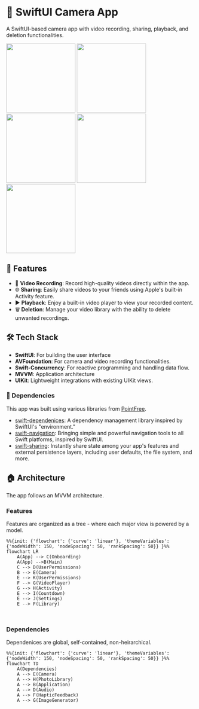 # 📸 SwiftUI Camera App

A SwiftUI-based camera app with video recording, sharing, playback, and deletion functionalities.

<img width=185 src="https://github.com/user-attachments/assets/53de5b6e-cadc-494e-89b7-6bde399ffcd1">
<img width=185 src="https://github.com/user-attachments/assets/b2a6cef6-feb2-4b86-af2a-bc39689377e7">
<img width=185 src="https://github.com/user-attachments/assets/4424ec3d-146d-4736-bbca-78b87168f61e">
<img width=185 src="https://github.com/user-attachments/assets/38a60968-b48f-4d03-bedc-fe91b935b8c3">
<img width=185 src="https://github.com/user-attachments/assets/ae0ee5b6-886c-4571-a9ea-bdfc36cd72f7">

## 🚀 Features

- 🎥 **Video Recording**: Record high-quality videos directly within the app.
- 🌐 **Sharing**: Easily share videos to your friends using Apple's built-in Activity feature.
- ▶️ **Playback**: Enjoy a built-in video player to view your recorded content.
- 🗑️ **Deletion**: Manage your video library with the ability to delete unwanted recordings.

## 🛠️ Tech Stack
- **SwiftUI**: For building the user interface
- **AVFoundation**: For camera and video recording functionalities.
- **Swift-Concurrency**: For reactive programming and handling data flow.
- **MVVM**: Application architecture
- **UIKit**: Lightweight integrations with existing UIKit views.

### 🧰 Dependencies
This app was built using various libraries from [PointFree](https://www.pointfree.co/).
- [swift-dependenices](https://github.com/pointfreeco/swift-dependencies): A dependency management library inspired by SwiftUI's "environment."
- [swift-navigation](https://github.com/pointfreeco/swift-navigation): Bringing simple and powerful navigation tools to all Swift platforms, inspired by SwiftUI.
- [swift-sharing](https://github.com/pointfreeco/swift-sharing): Instantly share state among your app's features and external persistence layers, including user defaults, the file system, and more.

## 🏠 Architecture

The app follows an MVVM architecture.

### Features

Features are organized as a tree - where each major view is powered by a model.

```mermaid
%%{init: {'flowchart': {'curve': 'linear'}, 'themeVariables': {'nodeWidth': 150, 'nodeSpacing': 50, 'rankSpacing': 50}} }%%
flowchart LR
    A(App) --> C(Onboarding)
    A(App) -->B(Main)
    C --> D(UserPermissions)
    B --> E(Camera)
    E --> K(UserPermissions)
    F --> G(VideoPlayer)
    G --> H(Activity)
    E --> I(Countdown)
    E --> J(Settings)
    E --> F(Library)
    
    
```

### Dependencies

Dependenices are global, self-contained, non-heirarchical.

```mermaid
%%{init: {'flowchart': {'curve': 'linear'}, 'themeVariables': {'nodeWidth': 150, 'nodeSpacing': 50, 'rankSpacing': 50}} }%%
flowchart TD
    A(Dependencies)
    A --> E(Camera)
    A --> H(PhotoLibrary)
    A --> B(Application)
    A --> D(Audio)
    A --> F(HapticFeedback)
    A --> G(ImageGenerator)
```
